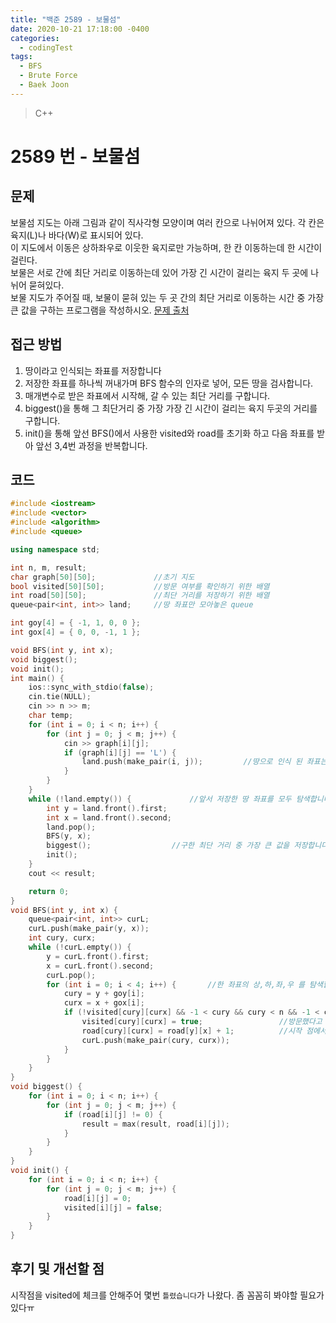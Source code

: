 ```yaml
---
title: "백준 2589 - 보물섬"
date: 2020-10-21 17:18:00 -0400
categories: 
  - codingTest
tags:
  - BFS
  - Brute Force
  - Baek Joon
---
```


> C++ 

2589 번 - 보물섬
=============
 
## 문제
보물섬 지도는 아래 그림과 같이 직사각형 모양이며 여러 칸으로 나뉘어져 있다. 각 칸은 육지(L)나 바다(W)로 표시되어 있다.  
이 지도에서 이동은 상하좌우로 이웃한 육지로만 가능하며, 한 칸 이동하는데 한 시간이 걸린다.  
보물은 서로 간에 최단 거리로 이동하는데 있어 가장 긴 시간이 걸리는 육지 두 곳에 나뉘어 묻혀있다.  
보물 지도가 주어질 때, 보물이 묻혀 있는 두 곳 간의 최단 거리로 이동하는 시간 중 가장 큰 값을 구하는 프로그램을 작성하시오.
[문제 출처](https://www.acmicpc.net/problem/2589)

## 접근 방법 
1. 땅이라고 인식되는 좌표를 저장합니다
2. 저장한 좌표를 하나씩 꺼내가며 BFS 함수의 인자로 넣어, 모든 땅을 검사합니다.
3. 매개변수로 받은 좌표에서 시작해, 갈 수 있는 최단 거리를 구합니다.
4. biggest()을 통해 그 최단거리 중 가장 가장 긴 시간이 걸리는 육지 두곳의 거리를 구합니다.
5. init()을 통해 앞선 BFS()에서 사용한 visited와 road를 초기화 하고 다음 좌표를 받아 앞선 3,4번 과정을 반복합니다.

## 코드 
```c++
#include <iostream>
#include <vector>
#include <algorithm>
#include <queue>

using namespace std;

int n, m, result;
char graph[50][50];             //초기 지도
bool visited[50][50];           //방문 여부를 확인하기 위한 배열
int road[50][50];               //최단 거리를 저장하기 위한 배열
queue<pair<int, int>> land;     //땅 좌표만 모아놓은 queue

int goy[4] = { -1, 1, 0, 0 };
int gox[4] = { 0, 0, -1, 1 };

void BFS(int y, int x);
void biggest();
void init();
int main() {
    ios::sync_with_stdio(false);
    cin.tie(NULL);
    cin >> n >> m;
    char temp;
    for (int i = 0; i < n; i++) {
        for (int j = 0; j < m; j++) {
            cin >> graph[i][j];
            if (graph[i][j] == 'L') {
                land.push(make_pair(i, j));         //땅으로 인식 된 좌표는 저장합니다.
            }
        }
    }
    while (!land.empty()) {             //앞서 저장한 땅 좌표를 모두 탐색합니다.
        int y = land.front().first;
        int x = land.front().second;
        land.pop();
        BFS(y, x);                      
        biggest();                  //구한 최단 거리 중 가장 큰 값을 저장합니다.
        init();                     
    }
    cout << result;

    return 0;
}
void BFS(int y, int x) {
    queue<pair<int, int>> curL;
    curL.push(make_pair(y, x));
    int cury, curx;
    while (!curL.empty()) {
        y = curL.front().first;
        x = curL.front().second;
        curL.pop();
        for (int i = 0; i < 4; i++) {       //한 좌표의 상,하,좌,우 를 탐색합니다.
            cury = y + goy[i];
            curx = x + gox[i];
            if (!visited[cury][curx] && -1 < cury && cury < n && -1 < curx && curx < m && graph[cury][curx] == 'L') {           //방문하지 않았고, 좌표가 땅(L)이며, 그래프 범위를 넘어가지 않는 경우
                visited[cury][curx] = true;                 //방문했다고 표기합니다.
                road[cury][curx] = road[y][x] + 1;          //시작 점에서 한칸 이동한 값을 저장합니다.
                curL.push(make_pair(cury, curx));
            }
        }
    }
}
void biggest() {
    for (int i = 0; i < n; i++) {
        for (int j = 0; j < m; j++) {
            if (road[i][j] != 0) {
                result = max(result, road[i][j]);
            }
        }
    }
}
void init() {
    for (int i = 0; i < n; i++) {
        for (int j = 0; j < m; j++) {
            road[i][j] = 0;
            visited[i][j] = false;
        }
    }
}
```

## 후기 및 개선할 점
시작점을 visited에 체크를 안해주어 몇번 `틀렸습니다`가 나왔다.
좀 꼼꼼히 봐야할 필요가 있다ㅠ